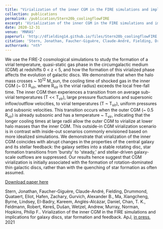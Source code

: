 ```yaml
---
title: "Virialization of the inner CGM in the FIRE simulations and implications for galaxy discs, star formation and feedback"
collection: publications
permalink: /publication/Stern20b_coolingflowFIRE
excerpt: 'Virialization of the inner CGM in the FIRE simulations and implications for galaxy discs, star formation and feedback.'
date: 2020-12-31
venue: 'MNRAS'
paperurl: 'http://dfielding14.github.io/files/Stern20b_coolingflowFIRE.pdf'
citation: 'Stern, Jonathan, Faucher-Giguère, Claude-André, Fielding, Drummond, Quataert, Eliot, Hafen, Zachary, Gurvich, Alexander B., Ma, Xiangcheng, Byrne, Lindsey, El-Badry, Kareem, Anglés-Alcázar, Daniel, Chan, T. K., Feldmann, Robert, Kereš, Dušan, Wetzel, Andrew, Murray, Norman, Hopkins, Philip F. (2020). &quot;Virialization of the inner CGM in the FIRE simulations and implications for galaxy discs, star formation and feedback.&quot; <i>ApJ</i>in press. 2021.'
authorrank: "nth"
---
```

We use the FIRE-2 cosmological simulations to study the formation of a virial temperature, quasi-static gas phase in the circumgalactic medium (CGM) at redshifts 0 < z < 5, and how the formation of this virialized phase affects the evolution of galactic discs. We demonstrate that when the halo mass crosses ~ 10<sup>12</sup> M_sun, the cooling time of shocked gas in the inner CGM (~ 0.1 R<sub>vir</sub>, where R<sub>vir</sub> is the virial radius) exceeds the local free-fall time. The inner CGM then experiences a transition from on average sub-virial temperatures (T << T<sub>vir</sub>), large pressure fluctuations and supersonic inflow/outflow velocities, to virial temperatures (T ~ T<sub>vir</sub>), uniform pressures and subsonic velocities. This transition occurs when the outer CGM (~ 0.5 R<sub>vir</sub>) is already subsonic and has a temperature ~ T<sub>vir</sub>, indicating that the longer cooling times at large radii allow the outer CGM to virialize at lower halo masses than the inner CGM. This outside-in CGM virialization scenario is in contrast with inside-out scenarios commonly envisioned based on more idealized simulations. We demonstrate that virialization of the inner CGM coincides with abrupt changes in the properties of the central galaxy and its stellar feedback: the galaxy settles into a stable rotating disc, star formation transitions from 'bursty' to 'steady,' and stellar-driven galaxy-scale outflows are suppressed. Our results hence suggest that CGM virialization is initially associated with the formation of rotation-dominated thin galactic discs, rather than with the quenching of star formation as often assumed.

[Download paper here](http://dfielding14.github.io/files/Stern20b_coolingflowFIRE.pdf)

Stern, Jonathan, Faucher-Giguère, Claude-André, Fielding, Drummond, Quataert, Eliot, Hafen, Zachary, Gurvich, Alexander B., Ma, Xiangcheng, Byrne, Lindsey, El-Badry, Kareem, Anglés-Alcázar, Daniel, Chan, T. K., Feldmann, Robert, Kereš, Dušan, Wetzel, Andrew, Murray, Norman, Hopkins, Philip F.. Virialization of the inner CGM in the FIRE simulations and implications for galaxy discs, star formation and feedback. ApJ, [in press](https://arxiv.org/pdf/2006.13976.pdf), 2021
